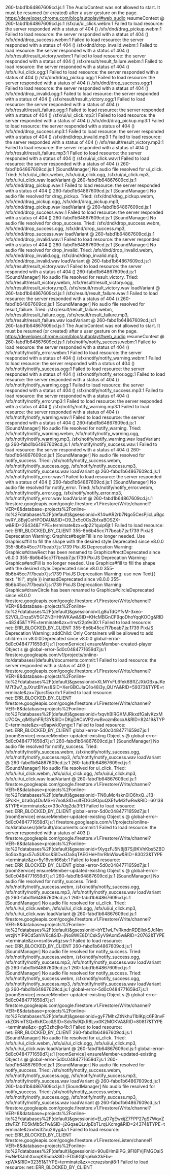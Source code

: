 260-fabd1b64867609cd.js:1 The AudioContext was not allowed to start. It must be resumed (or created) after a user gesture on the page. https://developer.chrome.com/blog/autoplay/#web_audio
resumeContext @ 260-fabd1b64867609cd.js:1
/sfx/ui/ui_click.webm:1  Failed to load resource: the server responded with a status of 404 ()
/sfx/dnd/drag_pickup.webm:1  Failed to load resource: the server responded with a status of 404 ()
/sfx/dnd/drop_success.webm:1  Failed to load resource: the server responded with a status of 404 ()
/sfx/dnd/drop_invalid.webm:1  Failed to load resource: the server responded with a status of 404 ()
/sfx/result/result_victory.webm:1  Failed to load resource: the server responded with a status of 404 ()
/sfx/result/result_failure.webm:1  Failed to load resource: the server responded with a status of 404 ()
/sfx/ui/ui_click.ogg:1  Failed to load resource: the server responded with a status of 404 ()
/sfx/dnd/drag_pickup.ogg:1  Failed to load resource: the server responded with a status of 404 ()
/sfx/dnd/drop_success.ogg:1  Failed to load resource: the server responded with a status of 404 ()
/sfx/dnd/drop_invalid.ogg:1  Failed to load resource: the server responded with a status of 404 ()
/sfx/result/result_victory.ogg:1  Failed to load resource: the server responded with a status of 404 ()
/sfx/result/result_failure.ogg:1  Failed to load resource: the server responded with a status of 404 ()
/sfx/ui/ui_click.mp3:1  Failed to load resource: the server responded with a status of 404 ()
/sfx/dnd/drag_pickup.mp3:1  Failed to load resource: the server responded with a status of 404 ()
/sfx/dnd/drop_success.mp3:1  Failed to load resource: the server responded with a status of 404 ()
/sfx/dnd/drop_invalid.mp3:1  Failed to load resource: the server responded with a status of 404 ()
/sfx/result/result_victory.mp3:1  Failed to load resource: the server responded with a status of 404 ()
/sfx/result/result_failure.mp3:1  Failed to load resource: the server responded with a status of 404 ()
/sfx/ui/ui_click.wav:1  Failed to load resource: the server responded with a status of 404 ()
260-fabd1b64867609cd.js:1 [SoundManager] No audio file resolved for ui_click. Tried: /sfx/ui/ui_click.webm, /sfx/ui/ui_click.ogg, /sfx/ui/ui_click.mp3, /sfx/ui/ui_click.wav
loadVariant @ 260-fabd1b64867609cd.js:1
/sfx/dnd/drag_pickup.wav:1  Failed to load resource: the server responded with a status of 404 ()
260-fabd1b64867609cd.js:1 [SoundManager] No audio file resolved for drag_pickup. Tried: /sfx/dnd/drag_pickup.webm, /sfx/dnd/drag_pickup.ogg, /sfx/dnd/drag_pickup.mp3, /sfx/dnd/drag_pickup.wav
loadVariant @ 260-fabd1b64867609cd.js:1
/sfx/dnd/drop_success.wav:1  Failed to load resource: the server responded with a status of 404 ()
260-fabd1b64867609cd.js:1 [SoundManager] No audio file resolved for drop_success. Tried: /sfx/dnd/drop_success.webm, /sfx/dnd/drop_success.ogg, /sfx/dnd/drop_success.mp3, /sfx/dnd/drop_success.wav
loadVariant @ 260-fabd1b64867609cd.js:1
/sfx/dnd/drop_invalid.wav:1  Failed to load resource: the server responded with a status of 404 ()
260-fabd1b64867609cd.js:1 [SoundManager] No audio file resolved for drop_invalid. Tried: /sfx/dnd/drop_invalid.webm, /sfx/dnd/drop_invalid.ogg, /sfx/dnd/drop_invalid.mp3, /sfx/dnd/drop_invalid.wav
loadVariant @ 260-fabd1b64867609cd.js:1
/sfx/result/result_victory.wav:1  Failed to load resource: the server responded with a status of 404 ()
260-fabd1b64867609cd.js:1 [SoundManager] No audio file resolved for result_victory. Tried: /sfx/result/result_victory.webm, /sfx/result/result_victory.ogg, /sfx/result/result_victory.mp3, /sfx/result/result_victory.wav
loadVariant @ 260-fabd1b64867609cd.js:1
/sfx/result/result_failure.wav:1  Failed to load resource: the server responded with a status of 404 ()
260-fabd1b64867609cd.js:1 [SoundManager] No audio file resolved for result_failure. Tried: /sfx/result/result_failure.webm, /sfx/result/result_failure.ogg, /sfx/result/result_failure.mp3, /sfx/result/result_failure.wav
loadVariant @ 260-fabd1b64867609cd.js:1
260-fabd1b64867609cd.js:1 The AudioContext was not allowed to start. It must be resumed (or created) after a user gesture on the page. https://developer.chrome.com/blog/autoplay/#web_audio
resumeContext @ 260-fabd1b64867609cd.js:1
/sfx/notify/notify_success.webm:1  Failed to load resource: the server responded with a status of 404 ()
/sfx/notify/notify_error.webm:1  Failed to load resource: the server responded with a status of 404 ()
/sfx/notify/notify_warning.webm:1  Failed to load resource: the server responded with a status of 404 ()
/sfx/notify/notify_success.ogg:1  Failed to load resource: the server responded with a status of 404 ()
/sfx/notify/notify_error.ogg:1  Failed to load resource: the server responded with a status of 404 ()
/sfx/notify/notify_warning.ogg:1  Failed to load resource: the server responded with a status of 404 ()
/sfx/notify/notify_success.mp3:1  Failed to load resource: the server responded with a status of 404 ()
/sfx/notify/notify_error.mp3:1  Failed to load resource: the server responded with a status of 404 ()
/sfx/notify/notify_warning.mp3:1  Failed to load resource: the server responded with a status of 404 ()
/sfx/notify/notify_warning.wav:1  Failed to load resource: the server responded with a status of 404 ()
260-fabd1b64867609cd.js:1 [SoundManager] No audio file resolved for notify_warning. Tried: /sfx/notify/notify_warning.webm, /sfx/notify/notify_warning.ogg, /sfx/notify/notify_warning.mp3, /sfx/notify/notify_warning.wav
loadVariant @ 260-fabd1b64867609cd.js:1
/sfx/notify/notify_success.wav:1  Failed to load resource: the server responded with a status of 404 ()
260-fabd1b64867609cd.js:1 [SoundManager] No audio file resolved for notify_success. Tried: /sfx/notify/notify_success.webm, /sfx/notify/notify_success.ogg, /sfx/notify/notify_success.mp3, /sfx/notify/notify_success.wav
loadVariant @ 260-fabd1b64867609cd.js:1
/sfx/notify/notify_error.wav:1  Failed to load resource: the server responded with a status of 404 ()
260-fabd1b64867609cd.js:1 [SoundManager] No audio file resolved for notify_error. Tried: /sfx/notify/notify_error.webm, /sfx/notify/notify_error.ogg, /sfx/notify/notify_error.mp3, /sfx/notify/notify_error.wav
loadVariant @ 260-fabd1b64867609cd.js:1
firestore.googleapis.com/google.firestore.v1.Firestore/Write/channel?VER=8&database=projects%2Fonline-ito%2Fdatabases%2F(default)&gsessionid=K14wAR2rb7Ngo5CesPjicLuBgctwRY_8ByjCoHPODAU&SID=D9_3x5c0Cs2bfxaBOS2X-w&RID=26434&TYPE=terminate&zx=dp221quip6jt:1  Failed to load resource: net::ERR_BLOCKED_BY_CLIENT
355-8b6b45cc7f7beab7.js:1739 PixiJS Deprecation Warning: Graphics#beginFill is no longer needed. Use Graphics#fill to fill the shape with the desired style.Deprecated since v8.0.0
355-8b6b45cc7f7beab7.js:1739 PixiJS Deprecation Warning: Graphics#drawRect has been renamed to Graphics#rectDeprecated since v8.0.0
355-8b6b45cc7f7beab7.js:1739 PixiJS Deprecation Warning: Graphics#endFill is no longer needed. Use Graphics#fill to fill the shape with the desired style.Deprecated since v8.0.0
355-8b6b45cc7f7beab7.js:1739 PixiJS Deprecation Warning: use new Text({ text: "hi!", style }) insteadDeprecated since v8.0.0
355-8b6b45cc7f7beab7.js:1739 PixiJS Deprecation Warning: Graphics#drawCircle has been renamed to Graphics#circleDeprecated since v8.0.0
firestore.googleapis.com/google.firestore.v1.Firestore/Write/channel?VER=8&database=projects%2Fonline-ito%2Fdatabases%2F(default)&gsessionid=lLg8uTdQYfvM-3xeo-S2VCi_Dnza5V5G1ZN3HHhWKAw&SID=KHcMBGnCF9qoDhoYqqKOOg&RID=48245&TYPE=terminate&zx=rlrwt22p9v30:1  Failed to load resource: net::ERR_BLOCKED_BY_CLIENT
355-8b6b45cc7f7beab7.js:1739 PixiJS Deprecation Warning: addChild: Only Containers will be allowed to add children in v8.0.0Deprecated since v8.0.0
global-error-5d0c0484771659d7.js:1 [roomService] ensureMember-created-player Object
s @ global-error-5d0c0484771659d7.js:1
firestore.googleapis.com/v1/projects/online-ito/databases/(default)/documents:commit:1  Failed to load resource: the server responded with a status of 403 ()
firestore.googleapis.com/google.firestore.v1.Firestore/Write/channel?VER=8&database=projects%2Fonline-ito%2Fdatabases%2F(default)&gsessionid=XLMYvFL6fek6BfIZJXkGBxaJKeM7f3w7_qJXrutBYws&SID=XerGBCJIaQ1o48i3y_QUYA&RID=59373&TYPE=terminate&zx=7jiursf5sxrh:1  Failed to load resource: net::ERR_BLOCKED_BY_CLIENT
firestore.googleapis.com/google.firestore.v1.Firestore/Write/channel?VER=8&database=projects%2Fonline-ito%2Fdatabases%2F(default)&gsessionid=fxqvhBIRGXMJRkxdfGaIvKzxMU7OQv_qlMSyhFRjf3Y&SID=DKgDACoVP2vwBvozmBocxA&RID=82419&TYPE=terminate&zx=e9apwkl0yngx:1  Failed to load resource: net::ERR_BLOCKED_BY_CLIENT
global-error-5d0c0484771659d7.js:1 [roomService] ensureMember-updated-existing Object
s @ global-error-5d0c0484771659d7.js:1
260-fabd1b64867609cd.js:1 [SoundManager] No audio file resolved for notify_success. Tried: /sfx/notify/notify_success.webm, /sfx/notify/notify_success.ogg, /sfx/notify/notify_success.mp3, /sfx/notify/notify_success.wav
loadVariant @ 260-fabd1b64867609cd.js:1
260-fabd1b64867609cd.js:1 [SoundManager] No audio file resolved for ui_click. Tried: /sfx/ui/ui_click.webm, /sfx/ui/ui_click.ogg, /sfx/ui/ui_click.mp3, /sfx/ui/ui_click.wav
loadVariant @ 260-fabd1b64867609cd.js:1
firestore.googleapis.com/google.firestore.v1.Firestore/Write/channel?VER=8&database=projects%2Fonline-ito%2Fdatabases%2F(default)&gsessionid=TN6uMc4skn0lO6hxQ_J1B-5PcKH_bza0q4DuMSHr7no&SID=ulfEDGc9OpuQXEfwM3fwRw&RID=60138&TYPE=terminate&zx=33o7dg2da3fl:1  Failed to load resource: net::ERR_BLOCKED_BY_CLIENT
global-error-5d0c0484771659d7.js:1 [roomService] ensureMember-updated-existing Object
s @ global-error-5d0c0484771659d7.js:1
firestore.googleapis.com/v1/projects/online-ito/databases/(default)/documents:commit:1  Failed to load resource: the server responded with a status of 403 ()
firestore.googleapis.com/google.firestore.v1.Firestore/Write/channel?VER=8&database=projects%2Fonline-ito%2Fdatabases%2F(default)&gsessionid=fXyqzFJ5N8jB7Sj9KVhKbs5ZBDSo5bxXgsx57uSU0cs&SID=kDaSqTAEGHeH1nrRInWixw&RID=83023&TYPE=terminate&zx=5y16vorl66sb:1  Failed to load resource: net::ERR_BLOCKED_BY_CLIENT
global-error-5d0c0484771659d7.js:1 [roomService] ensureMember-updated-existing Object
s @ global-error-5d0c0484771659d7.js:1
260-fabd1b64867609cd.js:1 [SoundManager] No audio file resolved for notify_success. Tried: /sfx/notify/notify_success.webm, /sfx/notify/notify_success.ogg, /sfx/notify/notify_success.mp3, /sfx/notify/notify_success.wav
loadVariant @ 260-fabd1b64867609cd.js:1
260-fabd1b64867609cd.js:1 [SoundManager] No audio file resolved for ui_click. Tried: /sfx/ui/ui_click.webm, /sfx/ui/ui_click.ogg, /sfx/ui/ui_click.mp3, /sfx/ui/ui_click.wav
loadVariant @ 260-fabd1b64867609cd.js:1
firestore.googleapis.com/google.firestore.v1.Firestore/Write/channel?VER=8&database=projects%2Fonline-ito%2Fdatabases%2F(default)&gsessionid=bYE1wLFvRkndnRDEIlxkSJdNmwrzjNYIP9Cd5ah1V6c&SID=jNo8WlE8D1Csk5yV9Axm5w&RID=20762&TYPE=terminate&zx=nsnl5vwtgzsw:1  Failed to load resource: net::ERR_BLOCKED_BY_CLIENT
260-fabd1b64867609cd.js:1 [SoundManager] No audio file resolved for notify_success. Tried: /sfx/notify/notify_success.webm, /sfx/notify/notify_success.ogg, /sfx/notify/notify_success.mp3, /sfx/notify/notify_success.wav
loadVariant @ 260-fabd1b64867609cd.js:1
260-fabd1b64867609cd.js:1 [SoundManager] No audio file resolved for notify_success. Tried: /sfx/notify/notify_success.webm, /sfx/notify/notify_success.ogg, /sfx/notify/notify_success.mp3, /sfx/notify/notify_success.wav
loadVariant @ 260-fabd1b64867609cd.js:1
global-error-5d0c0484771659d7.js:1 [roomService] ensureMember-updated-existing Object
s @ global-error-5d0c0484771659d7.js:1
firestore.googleapis.com/google.firestore.v1.Firestore/Write/channel?VER=8&database=projects%2Fonline-ito%2Fdatabases%2F(default)&gsessionid=gyF7MhxZtNkhu11bIKpjc6F3nvFxkZGNmTSQx6kKCcc&SID=Sds1ls9QkR8Lvx0K2MGKVA&RID=80817&TYPE=terminate&zx=pg53zhcjko4b:1  Failed to load resource: net::ERR_BLOCKED_BY_CLIENT
260-fabd1b64867609cd.js:1 [SoundManager] No audio file resolved for ui_click. Tried: /sfx/ui/ui_click.webm, /sfx/ui/ui_click.ogg, /sfx/ui/ui_click.mp3, /sfx/ui/ui_click.wav
loadVariant @ 260-fabd1b64867609cd.js:1
global-error-5d0c0484771659d7.js:1 [roomService] ensureMember-updated-existing Object
s @ global-error-5d0c0484771659d7.js:1
260-fabd1b64867609cd.js:1 [SoundManager] No audio file resolved for notify_success. Tried: /sfx/notify/notify_success.webm, /sfx/notify/notify_success.ogg, /sfx/notify/notify_success.mp3, /sfx/notify/notify_success.wav
loadVariant @ 260-fabd1b64867609cd.js:1
260-fabd1b64867609cd.js:1 [SoundManager] No audio file resolved for notify_success. Tried: /sfx/notify/notify_success.webm, /sfx/notify/notify_success.ogg, /sfx/notify/notify_success.mp3, /sfx/notify/notify_success.wav
loadVariant @ 260-fabd1b64867609cd.js:1
firestore.googleapis.com/google.firestore.v1.Firestore/Write/channel?VER=8&database=projects%2Fonline-ito%2Fdatabases%2F(default)&gsessionid=El_qO7gEwxijZ7FPP27gS7WqvZzIwFZf_FD5kMb5cTw&SID=j2GqaeQLrJpEbTLrqLKcmg&RID=24374&TYPE=terminate&zx=tw32xu26yg4a:1  Failed to load resource: net::ERR_BLOCKED_BY_CLIENT
firestore.googleapis.com/google.firestore.v1.Firestore/Listen/channel?VER=8&database=projects%2Fonline-ito%2Fdatabases%2F(default)&gsessionid=90u6Hm9IPG_9FI8FVjFMGOai5FwNe13JnhXxoqKS5do&SID=FD59Gj0rp6xkXkFbv-xpWA&RID=32351&TYPE=terminate&zx=cqrazsisnjt8:1  Failed to load resource: net::ERR_BLOCKED_BY_CLIENT
